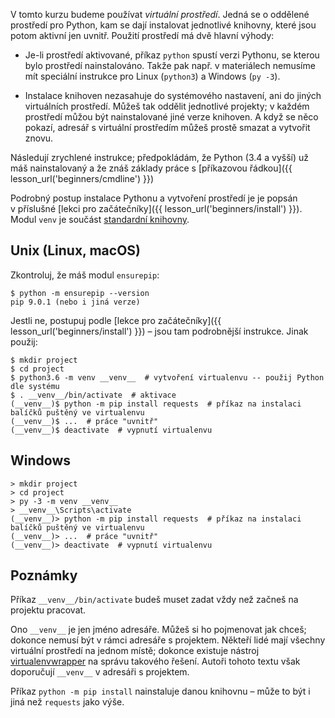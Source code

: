 V tomto kurzu budeme používat *virtuální prostředí*.
Jedná se o oddělené prostředí pro Python, kam se dají instalovat jednotlivé
knihovny, které jsou potom aktivní jen uvnitř.
Použití prostředí má dvě hlavní výhody:

* Je-li prostředí aktivované,
  příkaz `python` spustí verzi Pythonu, se kterou bylo prostředí nainstalováno.
  Takže pak např. v materiálech nemusíme mít speciální instrukce pro
  Linux (`python3`) a Windows (`py -3`).

* Instalace knihoven nezasahuje do systémového nastavení, ani do jiných
  virtuálních prostředí.
  Můžeš tak oddělit jednotlivé projekty; v každém prostředí můžou být
  nainstalované jiné verze knihoven.
  A když se něco pokazí, adresář s virtuální prostředím můžeš prostě smazat
  a vytvořit znovu.

Následují zrychlené instrukce; předpokládám, že Python (3.4 a vyšší)
už máš nainstalovaný a že znáš základy práce
s [příkazovou řádkou]({{ lesson_url('beginners/cmdline') }})

Podrobný postup instalace Pythonu a vytvoření prostředí je je popsán
v příslušné [lekci pro začátečníky]({{ lesson_url('beginners/install') }}).
Modul `venv` je součást [standardní knihovny](https://docs.python.org/3/library/venv.html).

## Unix (Linux, macOS)

Zkontroluj, že máš modul `ensurepip`:

```console
$ python -m ensurepip --version
pip 9.0.1 (nebo i jiná verze)
```

Jestli ne, postupuj podle [lekce pro začátečníky]({{ lesson_url('beginners/install') }}) –
jsou tam podrobnější instrukce.
Jinak použij:

```console
$ mkdir project
$ cd project
$ python3.6 -m venv __venv__  # vytvoření virtualenvu -- použij Python dle systému
$ . __venv__/bin/activate  # aktivace
(__venv__)$ python -m pip install requests  # příkaz na instalaci balíčků puštěný ve virtualenvu
(__venv__)$ ...  # práce "uvnitř"
(__venv__)$ deactivate  # vypnutí virtualenvu
```

## Windows

```dosvenv
> mkdir project
> cd project
> py -3 -m venv __venv__
> __venv__\Scripts\activate
(__venv__)> python -m pip install requests  # příkaz na instalaci balíčků puštěný ve virtualenvu
(__venv__)> ...  # práce "uvnitř"
(__venv__)> deactivate  # vypnutí virtualenvu
```

<!-- XXX: Windows cmd prompt with active venv is not highlighted properly... -->

## Poznámky

Příkaz `__venv__/bin/activate` budeš muset zadat vždy než začneš na projektu
pracovat.

Ono `__venv__` je jen jméno adresáře. Můžeš si ho pojmenovat jak chceš; dokonce
nemusí být v rámci adresáře s projektem.
Někteří lidé mají všechny virtuální prostředí na jednom místě; dokonce existuje
nástroj [virtualenvwrapper] na správu takového řešení.
Autoři tohoto textu však doporučují `__venv__` v adresáři s projektem.

[virtualenvwrapper]: https://virtualenvwrapper.readthedocs.io/en/latest/

Příkaz `python -m pip install` nainstaluje danou knihovnu – může to být i jiná
než `requests` jako výše.
